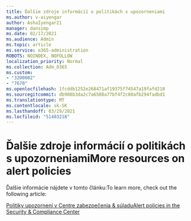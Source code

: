 ```yaml
---
title: Ďalšie zdroje informácií o politikách s upozorneniami
ms.author: v-aiyengar
author: AshaIyengar21
manager: dansimp
ms.date: 02/17/2021
ms.audience: Admin
ms.topic: article
ms.service: o365-administration
ROBOTS: NOINDEX, NOFOLLOW
localization_priority: Normal
ms.collection: Adm_O365
ms.custom:
- "3200002"
- "7670"
ms.openlocfilehash: 1fcddb1252e268471af19375f74547a19fafd210
ms.sourcegitcommit: db908b3da2c7a6508a77bf4f2c80afb294fadbd1
ms.translationtype: MT
ms.contentlocale: sk-SK
ms.lasthandoff: 03/29/2021
ms.locfileid: "51403218"
---
```

# <a name="more-resources-on-alert-policies"></a><span data-ttu-id="4ebf9-102">Ďalšie zdroje informácií o politikách s upozorneniami</span><span class="sxs-lookup"><span data-stu-id="4ebf9-102">More resources on alert policies</span></span>

<span data-ttu-id="4ebf9-103">Ďalšie informácie nájdete v tomto článku:</span><span class="sxs-lookup"><span data-stu-id="4ebf9-103">To learn more, check out the following article:</span></span>

[<span data-ttu-id="4ebf9-104">Politiky upozornení v Centre zabezpečenia & súladu</span><span class="sxs-lookup"><span data-stu-id="4ebf9-104">Alert policies in the Security & Compliance Center</span></span>](https://go.microsoft.com/fwlink/?linkid=2103211)